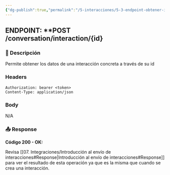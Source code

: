 ```yaml
---
{"dg-publish":true,"permalink":"/5-interacciones/5-3-endpoint-obtener-interaccion/","dgPassFrontmatter":true}
---
```



## ENDPOINT: **POST /conversation/interaction/{id}
### 📖 Descripción

Permite obtener los datos de una interacción concreta a través de su id
### Headers

```
Authorization: bearer <token>
Content-Type: application/json
```

### Body

N/A
### 📤 Response

**Código 200 - OK:**

Revisa [[07. Integraciones/Introducción al envío de interacciones#Response\|Introducción al envío de interacciones#Response]] para ver el resultado de esta operación ya que es la misma que cuando se crea una interacción.



